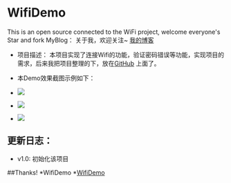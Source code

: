# WifiDemo

This is an open source connected to the WiFi project, welcome everyone's Star and fork
MyBlog：
    关于我，欢迎关注~
 [我的博客](http://blog.csdn.net/u011974987) 
* 项目描述：
    本项目实现了连接Wifi的功能，验证密码错误等功能，实现项目的需求，后来我把项目整理的下，放在[GitHub](https://github.com/git-xuhao/WifiDemo) 上面了。

* 本Demo效果截图示例如下：

* ![](http://xiangce.baidu.com/picture/detail/3727d01fedff7f93236e8eecc4493ba9d7f31793?from=dialog#) 
* ![](http://xiangce.baidu.com/picture/detail/a38b73593ba9d7f310c6459124f30cf185600c93?from=dialog#) 
* ![](http://xiangce.baidu.com/picture/detail/a260799419346a642bab83662dc78f1747df2de5?from=dialog#) 

更新日志：
---------
  * v1.0:
    初始化该项目


##Thanks!
*WifiDemo
*[WifiDemo](https://github.com/git-xuhao/WifiDemo)

    

